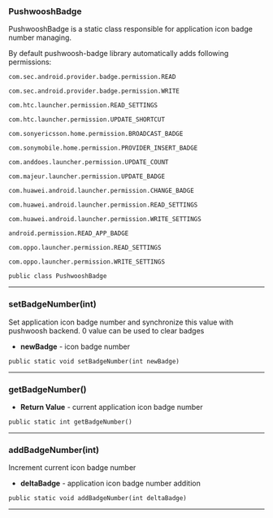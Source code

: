 ### PushwooshBadge <a name="PushwooshBadge"></a>
 PushwooshBadge is a static class responsible for application icon badge number managing. 

 By default pushwoosh-badge library automatically adds following permissions:

 	com.sec.android.provider.badge.permission.READ 

 	com.sec.android.provider.badge.permission.WRITE 

 	com.htc.launcher.permission.READ_SETTINGS 

 	com.htc.launcher.permission.UPDATE_SHORTCUT 

 	com.sonyericsson.home.permission.BROADCAST_BADGE 

 	com.sonymobile.home.permission.PROVIDER_INSERT_BADGE 

 	com.anddoes.launcher.permission.UPDATE_COUNT 

 	com.majeur.launcher.permission.UPDATE_BADGE 

 	com.huawei.android.launcher.permission.CHANGE_BADGE 

 	com.huawei.android.launcher.permission.READ_SETTINGS 

 	com.huawei.android.launcher.permission.WRITE_SETTINGS 

 	android.permission.READ_APP_BADGE 

 	com.oppo.launcher.permission.READ_SETTINGS 

 	com.oppo.launcher.permission.WRITE_SETTINGS 



```
public class PushwooshBadge 
```
---
### setBadgeNumber(int) <a name="setBadgeNumber(int)"></a>
 Set application icon badge number and synchronize this value with pushwoosh backend.
 0 value can be used to clear badges

 
* **newBadge** - icon badge number
```
public static void setBadgeNumber(int newBadge) 
```
---
### getBadgeNumber() <a name="getBadgeNumber()"></a>
 
* **Return Value** - current application icon badge number
```
public static int getBadgeNumber() 
```
---
### addBadgeNumber(int) <a name="addBadgeNumber(int)"></a>
 Increment current icon badge number

 
* **deltaBadge** - application icon badge number addition
```
public static void addBadgeNumber(int deltaBadge) 
```
---
